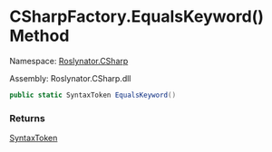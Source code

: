 # CSharpFactory\.EqualsKeyword\(\) Method

Namespace: [Roslynator.CSharp](../../README.md)

Assembly: Roslynator\.CSharp\.dll

```csharp
public static SyntaxToken EqualsKeyword()
```

### Returns

[SyntaxToken](https://docs.microsoft.com/en-us/dotnet/api/microsoft.codeanalysis.syntaxtoken)



